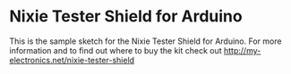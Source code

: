 # Nixie Tester Shield for Arduino

This is the sample sketch for the Nixie Tester Shield for Arduino. For more information and to find out where to buy the kit check out http://my-electronics.net/nixie-tester-shield
